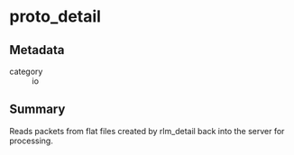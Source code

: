 # proto_detail
## Metadata
<dl>
  <dt>category</dt><dd>io</dd>
</dl>

## Summary
Reads packets from flat files created by rlm_detail back into the server for processing.
